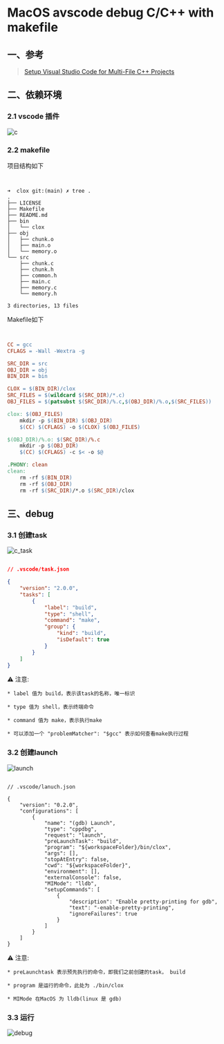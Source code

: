 # MacOS avscode debug C/C++ with makefile

## 一、参考


> [Setup Visual Studio Code for Multi-File C++ Projects](https://dev.to/talhabalaj/setup-visual-studio-code-for-multi-file-c-projects-1jpi)

## 二、依赖环境

### 2.1 vscode 插件

![c](https://github.com/Kua-Fu/blog-book-images/blob/main/vscode/c_plgin.png?raw=true)

### 2.2 makefile

项目结构如下

```shell


➜  clox git:(main) ✗ tree .
.
├── LICENSE
├── Makefile
├── README.md
├── bin
│   └── clox
├── obj
│   ├── chunk.o
│   ├── main.o
│   └── memory.o
└── src
    ├── chunk.c
    ├── chunk.h
    ├── common.h
    ├── main.c
    ├── memory.c
    └── memory.h

3 directories, 13 files

```

Makefile如下

```makefile


CC = gcc
CFLAGS = -Wall -Wextra -g

SRC_DIR = src
OBJ_DIR = obj
BIN_DIR = bin

CLOX = $(BIN_DIR)/clox
SRC_FILES = $(wildcard $(SRC_DIR)/*.c)
OBJ_FILES = $(patsubst $(SRC_DIR)/%.c,$(OBJ_DIR)/%.o,$(SRC_FILES))

clox: $(OBJ_FILES)
	mkdir -p $(BIN_DIR) $(OBJ_DIR)
	$(CC) $(CFLAGS) -o $(CLOX) $(OBJ_FILES)

$(OBJ_DIR)/%.o: $(SRC_DIR)/%.c
	mkdir -p $(OBJ_DIR)
	$(CC) $(CFLAGS) -c $< -o $@

.PHONY: clean
clean:
	rm -rf $(BIN_DIR)
	rm -rf $(OBJ_DIR)
	rm -rf $(SRC_DIR)/*.o $(SRC_DIR)/clox


```


## 三、debug

### 3.1 创建task

![c_task](https://github.com/Kua-Fu/blog-book-images/blob/main/vscode/c_task.png?raw=true)

```task.json

// .vscode/task.json

{
    "version": "2.0.0",
    "tasks": [
        {
            "label": "build",
            "type": "shell",
            "command": "make",
            "group": {
                "kind": "build",
                "isDefault": true
            }
        }
    ]
}

```

⚠️ 注意:

	* label 值为 build，表示该task的名称，唯一标识

	* type 值为 shell，表示终端命令
	
	* command 值为 make，表示执行make
	
	* 可以添加一个 "problemMatcher": "$gcc" 表示如何查看make执行过程
	


### 3.2 创建launch

![launch](https://github.com/Kua-Fu/blog-book-images/blob/main/vscode/c_launch.png?raw=true)

```

// .vscode/lanuch.json

{
    "version": "0.2.0",
    "configurations": [
        {
            "name": "(gdb) Launch",
            "type": "cppdbg",
            "request": "launch",
            "preLaunchTask": "build",
            "program": "${workspaceFolder}/bin/clox",
            "args": [],
            "stopAtEntry": false,
            "cwd": "${workspaceFolder}",
            "environment": [],
            "externalConsole": false,
            "MIMode": "lldb",
            "setupCommands": [
                {
                    "description": "Enable pretty-printing for gdb",
                    "text": "-enable-pretty-printing",
                    "ignoreFailures": true
                }
            ]
        }
    ]
}

```

⚠️ 注意:

	* preLaunchtask 表示预先执行的命令，即我们之前创建的task， build
	
	* program 是运行的命令，此处为 ./bin/clox
	
	* MIMode 在MacOS 为 lldb(linux 是 gdb)


### 3.3 运行

![debug](https://github.com/Kua-Fu/blog-book-images/blob/main/vscode/c_run_debug.png?raw=true)
